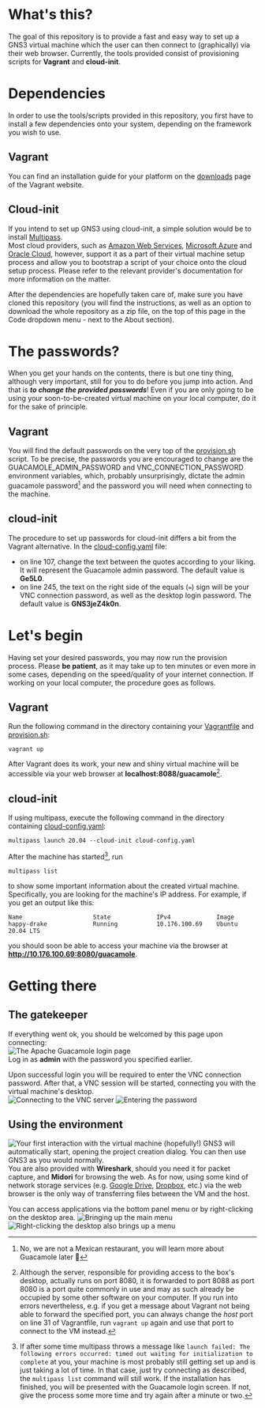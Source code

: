 # What's this?
The goal of this repository is to provide a fast and easy way to set up a GNS3 virtual machine which the user can then connect to (graphically) via their web browser. 
Currently, the tools provided consist of provisioning scripts for **Vagrant** and **cloud-init**.

# Dependencies
In order to use the tools/scripts provided in this repository, you first have to install a few dependencies onto your system, depending on the framework you wish to use.

## Vagrant
You can find an installation guide for your platform on the [downloads](https://www.vagrantup.com/downloads) page of the Vagrant website.

## Cloud-init
If you intend to set up GNS3 using cloud-init, a simple solution would be to install [Multipass](https://multipass.run/).  
Most cloud providers, such as [Amazon Web Services](https://aws.amazon.com/), [Microsoft Azure](https://azure.microsoft.com/en-us/) and [Oracle Cloud](https://www.oracle.com/cloud/), however, support it as a part of their virtual machine setup process and allow you to bootstrap a script of your choice onto the cloud setup process. Please refer to the relevant provider's documentation for more information on the matter.

After the dependencies are hopefully taken care of, make sure you have cloned this repository (you will find the instructions, as well as an option to download the whole repository as a zip file, on the top of this page in the Code dropdown menu - next to the About section). 

# The passwords?
When you get your hands on the contents, there is but one tiny thing, although very important, still for you to do before you jump into action. And that is ***to change the provided passwords***! Even if you are only going to be using your soon-to-be-created virtual machine on your local computer, do it for the sake of principle.

## Vagrant
You will find the default passwords on the very top of the [provision.sh](provision.sh) script. To be precise, the passwords you are encouraged to change are the GUACAMOLE_ADMIN_PASSWORD and VNC_CONNECTION_PASSWORD environment variables, which, probably unsurprisingly, dictate the admin guacamole password[^1] and the password you will need when connecting to the machine.
## cloud-init
The procedure to set up passwords for cloud-init differs a bit from the Vagrant alternative. In the [cloud-config.yaml](cloud-config.yaml) file: 
* on line 107, change the text between the quotes according to your liking. It will represent the Guacamole admin password. The default value is **Ge5L0**.
* on line 245, the text on the right side of the equals (`=`) sign will be your VNC connection password, as well as the desktop login password. The default value is **GNS3jeZ4k0n**.

# Let's begin
Having set your desired passwords, you may now run the provision process. Please **be patient**, as it may take up to ten minutes or even more in some cases, depending on the speed/quality of your internet connection. If working on your local computer, the procedure goes as follows.

## Vagrant
Run the following command in the directory containing your [Vagrantfile](Vagrantfile) and [provision.sh](provision.sh):  
```
vagrant up
```
After Vagrant does its work, your new and shiny virtual machine will be accessible via your web browser at **localhost:8088/guacamole**[^2].

## cloud-init
If using multipass, execute the following command in the directory containing [cloud-config.yaml](cloud-config.yaml):
```
multipass launch 20.04 --cloud-init cloud-config.yaml
```
After the machine has started[^3], run
```
multipass list
```
to show some important information about the created virtual machine. Specifically, you are looking for the machine's IP address. For example, if you get an output like this:
```
Name                    State             IPv4             Image
happy-drake             Running           10.176.100.69    Ubuntu 20.04 LTS
``` 
you should soon be able to access your machine via the browser at **http://10.176.100.69:8080/guacamole**.

# Getting there
## The gatekeeper
If everything went ok, you should be welcomed by this page upon connecting:  
![The Apache Guacamole login page](screenshots/guacamole.png "The Apache Guacamole Login page")  
Log in as **admin** with the password you specified earlier.

Upon successful login you will be required to enter the VNC connection password. After that, a VNC session will be started, connecting you with the virtual machine's desktop.  
![Connecting to the VNC server](screenshots/connecting.png "Connecting to the VNC server")
![Entering the password](screenshots/password.png "Entering the password")

## Using the environment
![Your first interaction with the virtual machine (hopefully!)](screenshots/home.png "Your first interaction with the virtual machine (hopefully!)")
GNS3 will automatically start, opening the project creation dialog. You can then use GNS3 as you would normally.  
You are also provided with **Wireshark**, should you need it for packet capture, and **Midori** for browsing the web. As for now, using some kind of network storage services (e.g. [Google Drive](https://drive.google.com), [Dropbox](https://www.dropbox.com), etc.) via the web browser is the only way of transferring files between the VM and the host.

You can access applications via the bottom panel menu or by right-clicking on the desktop area.
![Bringing up the main menu](screenshots/mainmenu.png "Bringing up the main menu") ![Right-clicking the desktop also brings up a menu](screenshots/menu.png "Right-clicking the desktop also brings up a menu")

[^1]: No, we are not a Mexican restaurant, you will learn more about Guacamole later :slightly_smiling_face:
[^2]: Although the server, responsible for providing access to the box's desktop, actually runs on port 8080, it is forwarded to port 8088 as port 8080 is a port quite commonly in use and may as such already be occupied by some other software on your computer. If you run into errors nevertheless, e.g. if you get a message about Vagrant not being able to forward the specified port, you can always change the *host* port on line 31 of Vagrantfile, run `vagrant up` again and use that port to connect to the VM instead.
[^3]: If after some time multipass throws a message like `launch failed: The following errors occurred: timed out waiting for initialization to complete` at you, your machine is most probably still getting set up and is just taking a lot of time. In that case, just try connecting as described, the `multipass list` command will still work. If the installation has finished, you will be presented with the Guacamole login screen. If not, give the process some more time and try again after a minute or two.
